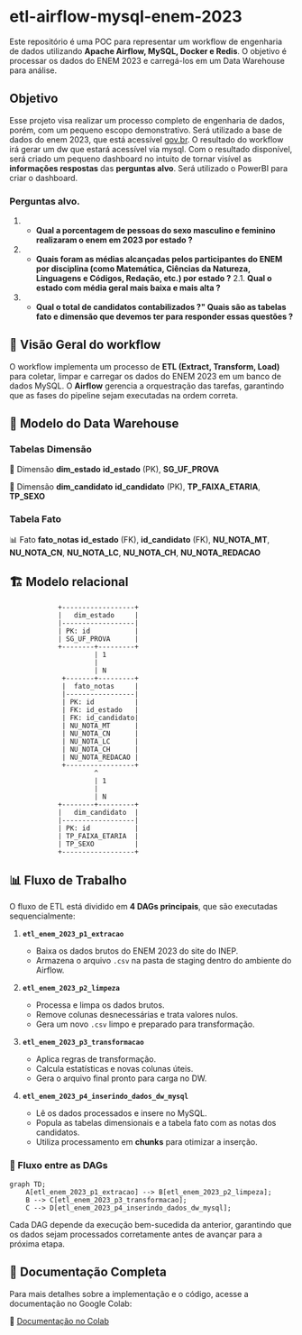 # etl-airflow-mysql-enem-2023

Este repositório é uma POC para representar um workflow de engenharia de dados utilizando **Apache Airflow, MySQL, Docker e Redis**. O objetivo é processar os dados do ENEM 2023 e carregá-los em um Data Warehouse para análise.

## Objetivo
Esse projeto visa realizar um processo completo de engenharia de dados, porém, com um pequeno escopo demonstrativo. Será utilizado a base de dados do enem 2023, que está acessível [gov.br](https://www.gov.br/inep/pt-br/acesso-a-informacao/dados-abertos/microdados/enem). O resultado do workflow irá gerar um dw que estará acessível via mysql. Com o resultado disponível, será criado um pequeno dashboard no intuito de tornar visível as **informações respostas** das **perguntas alvo**. Será utilizado o PowerBI para criar o dashboard.

### Perguntas alvo.
1. - **Qual a porcentagem de pessoas do sexo masculino e feminino realizaram o enem em 2023 por estado ?**
2. - **Quais foram as médias alcançadas pelos participantes do ENEM por disciplina  (como Matemática, Ciências da Natureza, Linguagens e Códigos, Redação, etc.) por estado ?**
2.1. **Qual o estado com média geral mais baixa e mais alta ?**
3. - **Qual o total de candidatos contabilizados ?" Quais são as tabelas fato e dimensão que devemos ter para responder essas questões ?**

## 📌 Visão Geral do workflow
O workflow implementa um processo de **ETL (Extract, Transform, Load)** para coletar, limpar e carregar os dados do ENEM 2023 em um banco de dados MySQL. O **Airflow** gerencia a orquestração das tarefas, garantindo que as fases do pipeline sejam executadas na ordem correta.

## 📌 Modelo do Data Warehouse

### Tabelas Dimensão

📂 Dimensão	**dim_estado**	**id_estado** (PK), **SG_UF_PROVA**

📂 Dimensão	**dim_candidato**	**id_candidato** (PK), **TP_FAIXA_ETARIA**, **TP_SEXO**

### Tabela Fato

📊 Fato	 **fato_notas**	**id_estado** (FK), **id_candidato** (FK), **NU_NOTA_MT**, **NU_NOTA_CN**, **NU_NOTA_LC**, **NU_NOTA_CH**, **NU_NOTA_REDACAO**

## 🏗️ Modelo relacional
                +------------------+
                |   dim_estado     |
                |------------------|
                | PK: id           |
                | SG_UF_PROVA      |
                +--------+---------+
                         | 1
                         | 
                         | N
                 +-------+---------+
                 |  fato_notas     |
                 |-----------------|
                 | PK: id          |
                 | FK: id_estado   |
                 | FK: id_candidato|
                 | NU_NOTA_MT      |
                 | NU_NOTA_CN      |
                 | NU_NOTA_LC      |
                 | NU_NOTA_CH      |
                 | NU_NOTA_REDACAO |
                 +-----------------+
                         ^
                         | 1
                         | 
                         | N
                +--------+---------+
                |   dim_candidato  |
                |------------------|
                | PK: id           |
                | TP_FAIXA_ETARIA  |
                | TP_SEXO          |
                +------------------+

## 📊 Fluxo de Trabalho

O fluxo de ETL está dividido em **4 DAGs principais**, que são executadas sequencialmente:

1. **`etl_enem_2023_p1_extracao`**  
   - Baixa os dados brutos do ENEM 2023 do site do INEP.
   - Armazena o arquivo `.csv` na pasta de staging dentro do ambiente do Airflow.

2. **`etl_enem_2023_p2_limpeza`**  
   - Processa e limpa os dados brutos.
   - Remove colunas desnecessárias e trata valores nulos.
   - Gera um novo `.csv` limpo e preparado para transformação.

3. **`etl_enem_2023_p3_transformacao`**  
   - Aplica regras de transformação.
   - Calcula estatísticas e novas colunas úteis.
   - Gera o arquivo final pronto para carga no DW.

4. **`etl_enem_2023_p4_inserindo_dados_dw_mysql`**  
   - Lê os dados processados e insere no MySQL.
   - Popula as tabelas dimensionais e a tabela fato com as notas dos candidatos.
   - Utiliza processamento em **chunks** para otimizar a inserção.

### 🔀 Fluxo entre as DAGs

```mermaid
graph TD;
    A[etl_enem_2023_p1_extracao] --> B[etl_enem_2023_p2_limpeza];
    B --> C[etl_enem_2023_p3_transformacao];
    C --> D[etl_enem_2023_p4_inserindo_dados_dw_mysql];
```

Cada DAG depende da execução bem-sucedida da anterior, garantindo que os dados sejam processados corretamente antes de avançar para a próxima etapa.

## 📖 Documentação Completa

Para mais detalhes sobre a implementação e o código, acesse a documentação no Google Colab:

🔗 [Documentação no Colab](https://colab.research.google.com/drive/1jGYSlFpWaFJACmZloC6MrZduogTtaG3d?usp=sharing)


